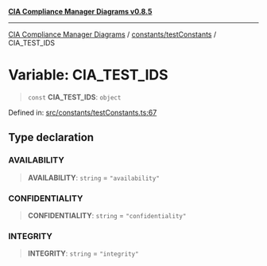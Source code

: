 [**CIA Compliance Manager Diagrams v0.8.5**](../../../README.md)

***

[CIA Compliance Manager Diagrams](../../../modules.md) / [constants/testConstants](../README.md) / CIA\_TEST\_IDS

# Variable: CIA\_TEST\_IDS

> `const` **CIA\_TEST\_IDS**: `object`

Defined in: [src/constants/testConstants.ts:67](https://github.com/Hack23/cia-compliance-manager/blob/eca22610f41e5f6b6c0cece88769b1ffbe9db4bd/src/constants/testConstants.ts#L67)

## Type declaration

### AVAILABILITY

> **AVAILABILITY**: `string` = `"availability"`

### CONFIDENTIALITY

> **CONFIDENTIALITY**: `string` = `"confidentiality"`

### INTEGRITY

> **INTEGRITY**: `string` = `"integrity"`

